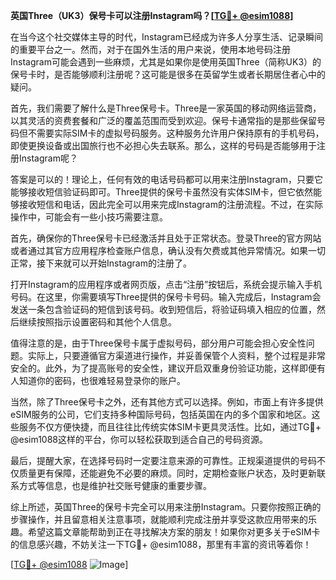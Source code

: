 **英国Three（UK3）保号卡可以注册Instagram吗？[[TG💪+ @esim1088](https://t.me/s/esim1088)]**

在当今这个社交媒体主导的时代，Instagram已经成为许多人分享生活、记录瞬间的重要平台之一。然而，对于在国外生活的用户来说，使用本地号码注册Instagram可能会遇到一些麻烦，尤其是如果你是使用英国Three（简称UK3）的保号卡时，是否能够顺利注册呢？这可能是很多在英留学生或者长期居住者心中的疑问。

首先，我们需要了解什么是Three保号卡。Three是一家英国的移动网络运营商，以其灵活的资费套餐和广泛的覆盖范围而受到欢迎。保号卡通常指的是那些保留号码但不需要实际SIM卡的虚拟号码服务。这种服务允许用户保持原有的手机号码，即使更换设备或出国旅行也不必担心失去联系。那么，这样的号码是否能够用于注册Instagram呢？

答案是可以的！理论上，任何有效的电话号码都可以用来注册Instagram，只要它能够接收短信验证码即可。Three提供的保号卡虽然没有实体SIM卡，但它依然能够接收短信和电话，因此完全可以用来完成Instagram的注册流程。不过，在实际操作中，可能会有一些小技巧需要注意。

首先，确保你的Three保号卡已经激活并且处于正常状态。登录Three的官方网站或者通过其官方应用程序检查账户信息，确认没有欠费或其他异常情况。如果一切正常，接下来就可以开始Instagram的注册了。

打开Instagram的应用程序或者网页版，点击“注册”按钮后，系统会提示输入手机号码。在这里，你需要填写Three提供的保号卡号码。输入完成后，Instagram会发送一条包含验证码的短信到该号码。收到短信后，将验证码填入相应的位置，然后继续按照指示设置密码和其他个人信息。

值得注意的是，由于Three保号卡属于虚拟号码，部分用户可能会担心安全性问题。实际上，只要遵循官方渠道进行操作，并妥善保管个人资料，整个过程是非常安全的。此外，为了提高账号的安全性，建议开启双重身份验证功能，这样即便有人知道你的密码，也很难轻易登录你的账户。

当然，除了Three保号卡之外，还有其他方式可以选择。例如，市面上有许多提供eSIM服务的公司，它们支持多种国际号码，包括英国在内的多个国家和地区。这些服务不仅方便快捷，而且往往比传统实体SIM卡更具灵活性。比如，通过TG💪+ @esim1088这样的平台，你可以轻松获取到适合自己的号码资源。

最后，提醒大家，在选择号码时一定要注意来源的可靠性。正规渠道提供的号码不仅质量更有保障，还能避免不必要的麻烦。同时，定期检查账户状态，及时更新联系方式等信息，也是维护社交账号健康的重要步骤。

综上所述，英国Three的保号卡完全可以用来注册Instagram。只要你按照正确的步骤操作，并且留意相关注意事项，就能顺利完成注册并享受这款应用带来的乐趣。希望这篇文章能帮助到正在寻找解决方案的朋友！如果你对更多关于eSIM卡的信息感兴趣，不妨关注一下TG💪+ @esim1088，那里有丰富的资讯等着你！

[[TG💪+ @esim1088](https://t.me/s/esim1088) ![Image](https://i.postimg.cc/4NQfJmqS/Snipaste-2025-05-13-00-14-12.png)]
